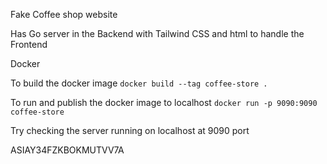 Fake Coffee shop website 

Has Go server in the Backend with Tailwind CSS and html to handle the Frontend 

Docker 

To build the docker image 
`docker build --tag coffee-store .`

To run and publish the docker image to localhost
`docker run -p 9090:9090 coffee-store`

Try checking the server running on localhost at 9090 port

ASIAY34FZKBOKMUTVV7A 
 
 
